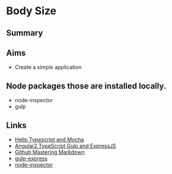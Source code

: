# Body Size
## Summary
## Aims
* Create a simple application
## Node packages those are installed locally.
* node-inspector
* gulp
## Links
* [Hello Typescript and Mocha](http://jonnyreeves.co.uk/2015/hello-typescript-and-mocha/)
* [Angular2 TypeScript Gulp and ExpressJS](http://blog.edenmsg.com/angular2-typescript-gulp-and-expressjs/)
* [Github Mastering Markdown](https://guides.github.com/features/mastering-markdown/)
* [gulp-express](https://www.npmjs.com/package/gulp-express)
* [node-inspector](https://github.com/node-inspector/node-inspector)

